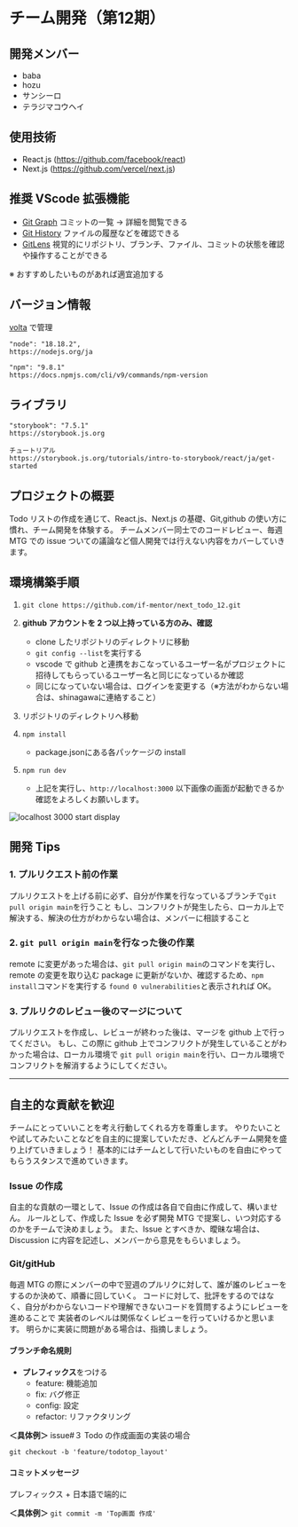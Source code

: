 # チーム開発（第12期）
## 開発メンバー
  - baba
  - hozu
  - サンシーロ
  - テラジマコウヘイ
  
## 使用技術
- React.js (https://github.com/facebook/react)
- Next.js (https://github.com/vercel/next.js)

## 推奨 VScode 拡張機能
- [Git Graph](https://marketplace.visualstudio.com/items?itemName=mhutchie.git-graph&ssr=false#qna) コミットの一覧 → 詳細を閲覧できる
- [Git History](https://marketplace.visualstudio.com/items?itemName=donjayamanne.githistory) ファイルの履歴などを確認できる
- [GitLens](https://marketplace.visualstudio.com/items?itemName=eamodio.gitlens) 視覚的にリポジトリ、ブランチ、ファイル、コミットの状態を確認や操作することができる

※ おすすめしたいものがあれば適宜追加する

## バージョン情報
[volta](https://volta.sh) で管理

```
"node": "18.18.2",
https://nodejs.org/ja

"npm": "9.8.1"
https://docs.npmjs.com/cli/v9/commands/npm-version
```

## ライブラリ
```
"storybook": "7.5.1"
https://storybook.js.org

チュートリアル
https://storybook.js.org/tutorials/intro-to-storybook/react/ja/get-started
```

## プロジェクトの概要
Todo リストの作成を通じて、React.js、Next.js の基礎、Git,github の使い方に慣れ、チーム開発を体験する。
チームメンバー同士でのコードレビュー、毎週 MTG での issue ついての議論など個人開発では行えない内容をカバーしていきます。

## 環境構築手順
1. `git clone https://github.com/if-mentor/next_todo_12.git`

2. **github アカウントを 2 つ以上持っている方のみ、確認**
   - clone したリポジトリのディレクトリに移動
   - `git config --list`を実行する
   - vscode で github と連携をおこなっているユーザー名がプロジェクトに招待してもらっているユーザー名と同じになっているか確認
   - 同じになっていない場合は、ログインを変更する（※方法がわからない場合は、shinagawaに連絡すること）

3. リポジトリのディレクトリへ移動

4. `npm install`
    - package.jsonにある各パッケージの install
    
5. `npm run dev`
   - 上記を実行し、`http://localhost:3000` 以下画像の画面が起動できるか確認をよろしくお願いします。

![localhost 3000 start display](https://github.com/if-mentor/next_todo_12/assets/119676984/691fb3e0-b3f3-4264-a455-8800ffa60b03)

## 開発 Tips

### 1. プルリクエスト前の作業
プルリクエストを上げる前に必ず、自分が作業を行なっているブランチで`git pull origin main`を行うこと
もし、コンフリクトが発生したら、ローカル上で解決する、解決の仕方がわからない場合は、メンバーに相談すること

### 2. `git pull origin main`を行なった後の作業
remote に変更があった場合は、`git pull origin main`のコマンドを実行し、remote の変更を取り込む
package に更新がないか、確認するため、`npm install`コマンドを実行する
`found 0 vulnerabilities`と表示されれば OK。

### 3. プルリクのレビュー後のマージについて
プルリクエストを作成し、レビューが終わった後は、マージを github 上で行ってください。
もし、この際に github 上でコンフリクトが発生していることがわかった場合は、ローカル環境で
`git pull origin main`を行い、ローカル環境でコンフリクトを解消するようにしてください。

---

## 自主的な貢献を歓迎
チームにとっていいことを考え行動してくれる方を尊重します。
やりたいことや試してみたいことなどを自主的に提案していただき、どんどんチーム開発を盛り上げていきましょう！
基本的にはチームとして行いたいものを自由にやってもらうスタンスで進めていきます。

### Issue の作成
自主的な貢献の一環として、Issue の作成は各自で自由に作成して、構いません。
ルールとして、作成した Issue を必ず開発 MTG で提案し、いつ対応するのかをチームで決めましょう。
また、Issue とすべきか、曖昧な場合は、Discussion に内容を記述し、メンバーから意見をもらいましょう。

### Git/gitHub
毎週 MTG の際にメンバーの中で翌週のプルリクに対して、誰が誰のレビューをするのか決めて、順番に回していく。
コードに対して、批評をするのではなく、自分がわからないコードや理解できないコードを質問するようにレビューを進めることで
実装者のレベルは関係なくレビューを行っていけるかと思います。
明らかに実装に問題がある場合は、指摘しましょう。

#### ブランチ命名規則
- **プレフィックス**をつける
  - feature: 機能追加
  - fix: バグ修正
  - config: 設定
  - refactor: リファクタリング

**＜具体例＞**
issue#３ Todo の作成画面の実装の場合

`git checkout -b 'feature/todotop_layout'`

#### コミットメッセージ
プレフィックス + 日本語で端的に

**＜具体例＞**
`git commit -m 'Top画面 作成' `
